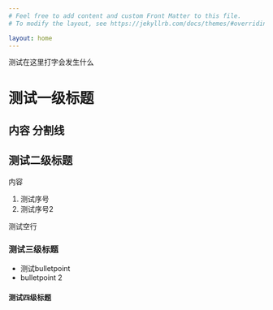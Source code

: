 ```yaml
---
# Feel free to add content and custom Front Matter to this file.
# To modify the layout, see https://jekyllrb.com/docs/themes/#overriding-theme-defaults

layout: home
---
```

测试在这里打字会发生什么
# 测试一级标题
内容
分割线
---
## 测试二级标题
内容
1. 测试序号
2. 测试序号2

测试空行


### 测试三级标题
- 测试bulletpoint
- bulletpoint 2
#### 测试四级标题